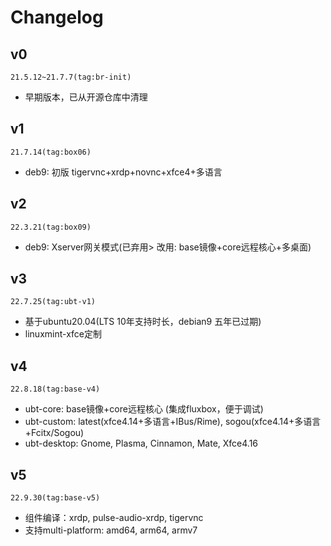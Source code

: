 # Changelog


## v0

`21.5.12~21.7.7(tag:br-init)`

- 早期版本，已从开源仓库中清理

## v1

`21.7.14(tag:box06)`

- deb9: 初版 tigervnc+xrdp+novnc+xfce4+多语言

## v2

`22.3.21(tag:box09)`

- deb9: Xserver网关模式(已弃用> 改用: base镜像+core远程核心+多桌面)

## v3

`22.7.25(tag:ubt-v1)`

- 基于ubuntu20.04(LTS 10年支持时长，debian9 五年已过期)
- linuxmint-xfce定制

## v4

`22.8.18(tag:base-v4)`

- ubt-core: base镜像+core远程核心 (集成fluxbox，便于调试)
- ubt-custom: latest(xfce4.14+多语言+IBus/Rime), sogou(xfce4.14+多语言+Fcitx/Sogou)
- ubt-desktop: Gnome, Plasma, Cinnamon, Mate, Xfce4.16

## v5

`22.9.30(tag:base-v5)`

- 组件编译：xrdp, pulse-audio-xrdp, tigervnc
- 支持multi-platform: amd64, arm64, armv7

